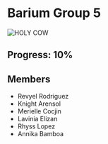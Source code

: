 # Barium Group 5
![HOLY COW](https://media.discordapp.net/attachments/877147396449116210/934059063958990878/unknown.png)
## Progress: 10%
## Members
- Revyel Rodriguez
- Knight Arensol
- Merielle Cocjin
- Lavinia Elizan
- Rhyss Lopez
- Annika Bamboa
